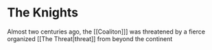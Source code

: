 # The Knights
Almost two centuries ago, the [[Coaliton]]] was threatened by a fierce organized [[The Threat|threat]] from beyond the continent